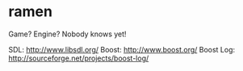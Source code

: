 ramen
=====

Game? Engine? Nobody knows yet!

SDL: http://www.libsdl.org/
Boost: http://www.boost.org/
Boost Log: http://sourceforge.net/projects/boost-log/
